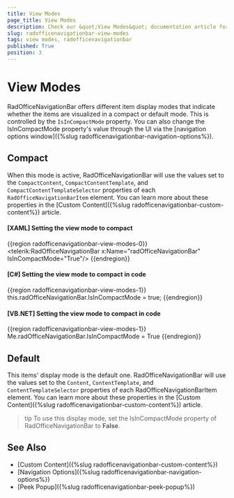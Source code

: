 ```yaml
---
title: View Modes
page_title: View Modes
description: Check our &quot;View Modes&quot; documentation article for the RadOfficeNavigationBar control.
slug: radofficenavigationbar-view-modes
tags: view modes, radofficenavigationbar
published: True
position: 3
---
```


# View Modes

RadOfficeNavigationBar offers different item display modes that indicate whether the items are visualized in a compact or default mode. This is controlled by the `IsInCompactMode` property. You can also change the IsInCompactMode property's value through the UI via the [navigation options window]({%slug radofficenavigationbar-navigation-options%}).

## Compact

When this mode is active, RadOfficeNavigationBar will use the values set to the `CompactContent`, `CompactContentTemplate`, and `CompactContentTemplateSelector` properties of each `RadOfficeNavigationBarItem` element. You can learn more about these properties in the [Custom Content]({%slug radofficenavigationbar-custom-content%}) article.

#### __[XAML] Setting the view mode to compact__
{{region radofficenavigationbar-view-modes-0}}
    <telerik:RadOfficeNavigationBar x:Name="radOfficeNavigationBar" IsInCompactMode="True"/>
{{endregion}}

#### __[C#] Setting the view mode to compact in code__
{{region radofficenavigationbar-view-modes-1}}
    this.radOfficeNavigationBar.IsInCompactMode = true;
{{endregion}}

#### __[VB.NET] Setting the view mode to compact in code__
{{region radofficenavigationbar-view-modes-1}}
    Me.radOfficeNavigationBar.IsInCompactMode = True
{{endregion}}

## Default

This items' display mode is the default one. RadOfficeNavigationBar will use the values set to the `Content`, `ContentTemplate`, and `ContentTemplateSelector` properties of each RadOfficeNavigationBarItem element. You can learn more about these properties in the [Custom Content]({%slug radofficenavigationbar-custom-content%}) article.

>tip To use this display mode, set the IsInCompactMode property of RadOfficeNavigationBar to __False__.

## See Also
* [Custom Content]({%slug radofficenavigationbar-custom-content%})
* [Navigation Options]({%slug radofficenavigationbar-navigation-options%})
* [Peek Popup]({%slug radofficenavigationbar-peek-popup%})
